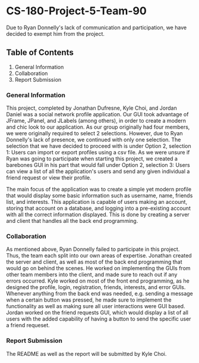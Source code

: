 # CS-180-Project-5-Team-90

Due to Ryan Donnelly's lack of communication and participation, we have decided to exempt him from the project.

## Table of Contents
1) General Information
2) Collaboration
3) Report Submission

### General Information
This project, completed by Jonathan Dufresne, Kyle Choi, and Jordan Daniel was a social network profile application. Our GUI took advantage of JFrame, JPanel, and JLabels (among others), in order to create a modern and chic look to our application. As our group originally had four members, we were originally required to select 2 selections. However, due to Ryan Donnelly's lack of presence, we continued with only one selection. The selection that we have decided to proceed with is under Option 2, selection 1: Users can import or export profiles using a csv file. As we were unsure if Ryan was going to participate when starting this project, we created a barebones GUI in his part that would fall under Option 2, selection 3: Users can view a list of all the application's users and send any given individual a friend request or view their profile.

The main focus of the application was to create a simple yet modern profile that would display some basic information such as username, name, friends list, and interests. This application is capable of users making an account, storing that account on a database, and logging into a pre-existing account with all the correct information displayed. This is done by creating a server and client that handles all the back end programming.

### Collaboration
As mentioned above, Ryan Donnelly failed to participate in this project. Thus, the team each split into our own areas of expertise. Jonathan created the server and client, as well as most of the back end programming that would go on behind the scenes. He worked on implementing the GUIs from other team members into the client, and made sure to reach out if any errors occurred. Kyle worked on most of the front end programming, as he designed the profile, login, registration, friends, interests, and error GUIs. Whenever anything from the back end was needed, e.g. sending a message when a certain button was pressed, he made sure to implement the functionality as well as making sure all user interactions were GUI based. Jordan worked on the friend requests GUI, which would display a list of all users with the added capability of having a button to send the specific user a friend requeset.

### Report Submission
The README as well as the report will be submitted by Kyle Choi.
